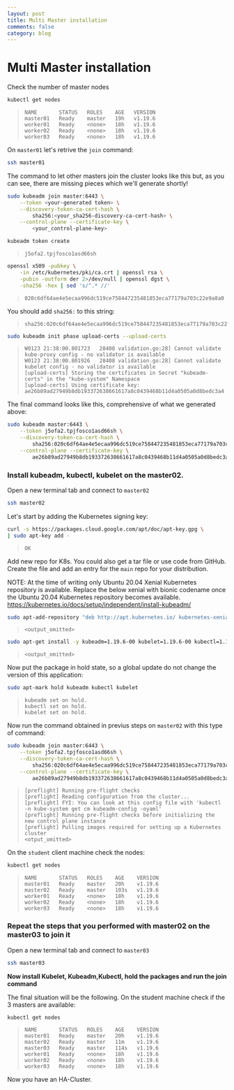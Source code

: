 ```yaml
---
layout: post
title: Multi Master installation
comments: false
category: blog
---
```

# Multi Master installation


Check the number of master nodes

```bash
kubectl get nodes
```

> ```
> NAME       STATUS   ROLES    AGE   VERSION
> master01   Ready    master   19h   v1.19.6
> worker01   Ready    <none>   18h   v1.19.6
> worker02   Ready    <none>   18h   v1.19.6
> worker03   Ready    <none>   18h   v1.19.6
> ```


On `master01` let's retrive the `join` command:

```bash
ssh master01
```

The command to let other masters join the cluster looks like this but, as you can see, there are missing pieces which
we'll generate shortly!

```bash
sudo kubeadm join master:6443 \
    --token <your-generated token> \
    --discovery-token-ca-cert-hash \
        sha256:<your_sha256-discovery-ca-cert-hash> \
    --control-plane --certificate-key \
        <your_control-plane-key>
```

```bash
kubeadm token create
```

> ```
> j5ofa2.tpjfosco1asd66sh
> ```

```bash
openssl x509 -pubkey \
    -in /etc/kubernetes/pki/ca.crt | openssl rsa \
    -pubin -outform der 2>/dev/null | openssl dgst \
    -sha256 -hex | sed 's/^.* //'
```

> ```
> 020c6df64ae4e5ecaa996dc519ce758447235481853eca77179a703c22e9a8a0
> ```

You should add `sha256:` to this string:

> ```
> sha256:020c6df64ae4e5ecaa996dc519ce758447235481853eca77179a703c22e9a8a0
> ```

```bash
sudo kubeadm init phase upload-certs --upload-certs
```

> ```
> W0123 21:38:00.801723   28408 validation.go:28] Cannot validate kube-proxy config - no validator is available
> W0123 21:38:00.801926   28408 validation.go:28] Cannot validate kubelet config - no validator is available
> [upload-certs] Storing the certificates in Secret "kubeadm-certs" in the "kube-system" Namespace
> [upload-certs] Using certificate key:
> ae26b89ad27949b8db193372638661617a8c0439468b11d4a0505a0d8bedc3a4
> ```

The final command looks like this, comprehensive of what we generated above:

```bash
sudo kubeadm master:6443 \
    --token j5ofa2.tpjfosco1asd66sh \
    --discovery-token-ca-cert-hash \
        sha256:020c6df64ae4e5ecaa996dc519ce758447235481853eca77179a703c22e9a8a0 \
    --control-plane --certificate-key \
        ae26b89ad27949b8db193372638661617a8c0439468b11d4a0505a0d8bedc3a4
```

### Install kubeadm, kubectl, kubelet on the master02.

Open a new terminal tab and connect to `master02`

```bash
ssh master02
```

Let's start by adding the Kubernetes signing key:

```bash
curl -s https://packages.cloud.google.com/apt/doc/apt-key.gpg \
| sudo apt-key add -
```

> ```
> OK
> ```

Add new repo for K8s. You could also get a tar file or use code from GitHub.
Create the file and add an entry for the `main` repo for your distribution.

NOTE: At the time of writing only Ubuntu 20.04 Xenial Kubernetes repository is available.
Replace the below xenial with bionic codename once the Ubuntu 20.04 Kubernetes repository becomes available.
https://kubernetes.io/docs/setup/independent/install-kubeadm/

```bash
sudo apt-add-repository "deb http://apt.kubernetes.io/ kubernetes-xenial main"
```

> ```
> <output_omitted>
> ```


```bash
sudo apt-get install -y kubeadm=1.19.6-00 kubelet=1.19.6-00 kubectl=1.19.6-00
```

> ```
> <output_omitted>
> ```

Now put the package in hold state, so a global update do not change the version of this application:

```bash
sudo apt-mark hold kubeadm kubectl kubelet
```

> ```
> kubeadm set on hold.
> kubectl set on hold.
> kubelet set on hold.
> ```

Now run the command obtained in previus steps on `master02` with this type of command:

```bash
sudo kubeadm join master:6443 \
    --token j5ofa2.tpjfosco1asd66sh \
    --discovery-token-ca-cert-hash \
        sha256:020c6df64ae4e5ecaa996dc519ce758447235481853eca77179a703c22e9a8a0 \
    --control-plane --certificate-key \
        ae26b89ad27949b8db193372638661617a8c0439468b11d4a0505a0d8bedc3a4
```

> ```
> [preflight] Running pre-flight checks
> [preflight] Reading configuration from the cluster...
> [preflight] FYI: You can look at this config file with 'kubectl -n kube-system get cm kubeadm-config -oyaml'
> [preflight] Running pre-flight checks before initializing the new control plane instance
> [preflight] Pulling images required for setting up a Kubernetes cluster
> <otput_omitted>
> ```


On the `student` client machine check the nodes:

```bash
kubectl get nodes
```

> ```
> NAME       STATUS   ROLES    AGE    VERSION
> master01   Ready    master   20h    v1.19.6
> master02   Ready    master   103s   v1.19.6
> worker01   Ready    <none>   18h    v1.19.6
> worker02   Ready    <none>   18h    v1.19.6
> worker03   Ready    <none>   18h    v1.19.6
> ```

### Repeat the steps that you performed with master02 on the master03 to join it

Open a new terminal tab and connect to `master03`

```bash
ssh master03
```

**Now install Kubelet, Kubeadm,Kubectl, hold the packages and run the join command**

The final situation will be the following. On the student machine check if the 3 masters are available:

```bash
kubectl get nodes
```

> ```
> NAME       STATUS   ROLES    AGE    VERSION
> master01   Ready    master   20h    v1.19.6
> master02   Ready    master   11m    v1.19.6
> master03   Ready    master   114s   v1.19.6
> worker01   Ready    <none>   18h    v1.19.6
> worker02   Ready    <none>   18h    v1.19.6
> worker03   Ready    <none>   18h    v1.19.6
> ```


Now you have an HA-Cluster.
